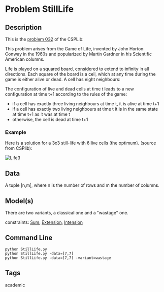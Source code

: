 # Problem StillLife
## Description
This is the [problem 032](https://www.csplib.org/Problems/prob032/) of the CSPLib:

This problem arises from the Game of Life, invented by John Horton Conway in the 1960s and popularized by Martin Gardner in his Scientific American columns.

Life is played on a squared board, considered to extend to infinity in all directions. Each square of the board is a cell,
which at any time during the game is either alive or dead. A cell has eight neighbours:

The configuration of live and dead cells at time t leads to a new configuration at time t+1 according to the rules of the game:

 - if a cell has exactly three living neighbours at time t, it is alive at time t+1
 - if a cell has exactly two living neighbours at time t it is in the same state at time t+1 as it was at time t
 - otherwise, the cell is dead at time t+1


### Example

Here is a solution for a 3x3 still-life with 6 live cells (the optimum). (source from CSPlib):

![Life3](https://www.csplib.org/Problems/prob032/assets/life3.jpg)

## Data
A tuple \[n,m], where n is the number of rows and m the number of columns.

## Model(s)


There are two variants, a classical one and a "wastage" one.

  constraints: [Sum](http://pycsp.org/documentation/constraints/Sum), [Extension](http://pycsp.org/documentation/constraints/Extension), [Intension](http://pycsp.org/documentation/constraints/Intension)


## Command Line


```
python StillLife.py
python StillLife.py -data=[7,7]
python StillLife.py -data=[7,7] -variant=wastage
```

## Tags
 academic

